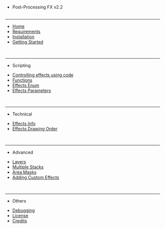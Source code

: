 - Post-Processing FX v2.2
<br /><br />
----

* [Home](/ "Post-Processing FX")
* [Requirements](./pages/requirements.md "Requirements and compatibility")
* [Installation](./pages/installation.md "Installation")
* [Getting Started](./pages/quick-start.md "Getting Started")

<br />

----
- Scripting

* [Controlling effects using code](./pages/scripting/effects_customize.md)
* [Functions](./pages/scripting/functions_list.md)
* [Effects Enum](./pages/scripting/effects_enum.md "List of effects enumerator")
* [Effects Parameters](./pages/scripting/param_list.md "Effect parameters list")

<br />

----
- Technical

* [Effects Info](./pages/technical/effects_info.md)
* [Effects Drawing Order](./pages/technical/effects_draw_order.md "Effects drawing order")

<br />

----
- Advanced

* [Layers](./pages/advanced/layers.md "Adding effects to layers")
* [Multiple Stacks](./pages/advanced/multiple_stacks.md "Multiple Rendering Stacks")
* [Area Masks](./pages/advanced/area_masks.md "Using area masks for UI")
* [Adding Custom Effects](./pages/advanced/add_custom_effects.md "Adding custom effects to the stack")

<br />

----
- Others

* [Debugging](./pages/others/debugging.md "Debugging Post-Processing FX")
* [License](./pages/others/license.md "End User License Agreement")
* [Credits](./pages/others/credits.md)

<br />
